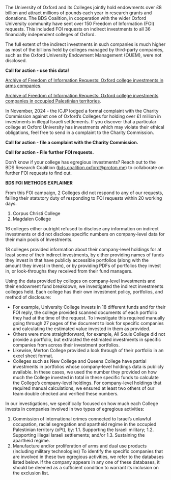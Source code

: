 The University of Oxford and its Colleges jointly hold endowments over £8 billion and attract millions of pounds each year in research grants and donations. The BDS Coalition, in cooperation with the wider Oxford University community have sent over 150 Freedom of Information (FOI) requests. This included FOI requests on indirect investments to all 36 financially independent colleges of Oxford.

The full extent of the indirect investments in such companies is much higher as most of the billions held by colleges managed by third-party companies, such as the Oxford University Endowment Management (OUEM), were not disclosed.

**Call for action - use this data!**

[Archive of Freedom of Information Requests: Oxford college investments in arms companies](./archiveoffois_arms.md).

[Archive of Freedom of Information Requests: Oxford college investments companies in occupied Palestinian territories](./archiveoffois_opt.md).

In November, 2024 - the ICJP lodged a formal complaint with the Charity Commission against one of Oxford’s Colleges for holding over £1 million in investments in illegal Israeli settlements. If you discover that a particular college at Oxford University has investments which may violate their ethical obligations, feel free to send in a complaint to the Charity Commission.

**Call for action - file a complaint with the Charity Commission.**

**Call for action - File further FOI requests.**

Don’t know if your college has egregious investments? Reach out to the BDS Research Coalition (bds.coalition.oxford@proton.me) to collaborate on further FOI requests to find out.


**BDS FOI METHODS EXPLAINER**

From this FOI campaign, 2 Colleges did not respond to any of our requests, failing their
statutory duty of responding to FOI requests within 20 working days.

1. Corpus Christi College
2. Magdalen College

16 colleges either outright refused to disclose any information on indirect investments
or did not disclose specific numbers on company-level data for their main pools of
Investments.

18 colleges provided information about their company-level holdings for at least some
of their indirect investments, by either providing names of funds they invest in that
have publicly accessible portfolios (along with the amount they invest in them), or by
providing PDFs of portfolios they invest in, or look-throughs they received from their
fund managers.

Using the data provided by colleges on company-level investments and their
endowment fund breakdown, we investigated the indirect investments colleges held.
Each college has their own investment policy, portfolios, and method of disclosure:
- For example, University College invests in 18 different funds and for their FOI
reply, the college provided scanned documents of each portfolio they had at the
time of the request. To investigate this required manually going through 27
pages of the document to look for specific companies and calculating the
estimated value invested in them as provided.
- Others were more straightforward, for example, All Souls College did not
provide a portfolio, but extracted the estimated investments in specific
companies from across their investment portfolios.
- Likewise, Merton College provided a look through of their portfolio in an excel
sheet format.
- Colleges such as New College and Queens College have partial investments in
portfolios whose company-level holdings data is publicly available. In these
cases, we used the number they provided on how much the College invested in
total in these specific funds to calculate the College’s company-level holdings.
For company-level holdings that required manual calculations, we ensured at least two
others of our team double checked and verified these numbers.

In our investigations, we specifically focused on how much each College invests in
companies involved in two types of egregious activities:
1. Commission of international crimes connected to Israel’s unlawful occupation,
racial segregation and apartheid regime in the occupied Palestinian territory
(oPt), by:
1.1. Supporting the Israeli military;
1.2. Supporting illegal Israeli settlements; and/or
1.3. Sustaining the apartheid regime.
2. Manufacture and/or proliferation of arms and dual use products (including
military technologies)
To identify the specific companies that are involved in these two egregious activities,
we refer to the databases listed below. If the company appears in any one of these
databases, it should be deemed as a sufficient condition to warrant its inclusion on the
exclusion list.

